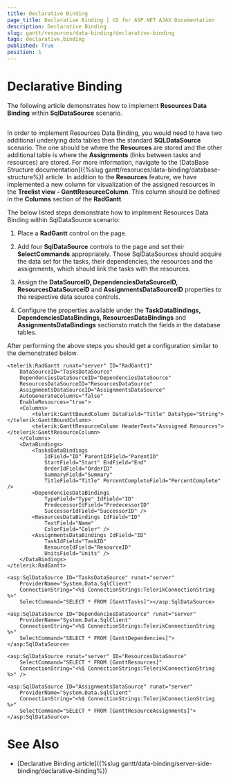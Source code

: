 ```yaml
---
title: Declarative Binding
page_title: Declarative Binding | UI for ASP.NET AJAX Documentation
description: Declarative Binding
slug: gantt/resources/data-binding/declarative-binding
tags: declarative,binding
published: True
position: 1
---
```


# Declarative Binding

The following article demonstrates how to implement __Resources Data Binding__ within __SqlDataSource__ scenario.

## 

In order to implement Resources Data Binding, you would need to have two additional underlying data tables then the standard __SQLDataSource__ scenario. The one should be where the __Resources__ are stored and the other additional table is where the __Assignments__ (links between tasks and resources) are stored. For more information, navigate to the [DataBase Structure documentation]({%slug gantt/resoruces/data-binding/database-structure%}) article. In addition to the __Resources__ feature, we have implemented a new column for visualization of the assigned resources in the __Treelist view - GanttResourceColumn__. This column should be defined in the __Columns__ section of the __RadGantt__.

The below listed steps demonstrate how to implement Resources Data Binding within SqlDataSource scenario:

1. Place a __RadGantt__ control on the page.

1. Add four __SqlDataSource__ controls to the page and set their __SelectCommands__ appropriately. Those SqlDataSources should acquire the data set for the tasks, their dependencies, the resources and the assignments, which should link the tasks with the resources.

1. Assign the __DataSourceID, DependenciesDataSourceID, ResourcesDataSourceID__ and __AssignmentsDataSourceID__ properties to the respective data source controls.

1. Configure the properties available under the __TaskDataBindings, DependenciesDataBindings, ResourcesDataBindings__ and __AssignmentsDataBindings__ sectionsto match the fields in the database tables.

After performing the above steps you should get a configuration similar to the demonstrated below.


````ASPNET
<telerik:RadGantt runat="server" ID="RadGantt1"
    DataSourceID="TasksDataSource"
    DependenciesDataSourceID="DependenciesDataSource"
    ResourcesDataSourceID="ResourcesDataSource"
    AssignmentsDataSourceID="AssignmentsDataSource"
    AutoGenerateColumns="false"
    EnableResources="true">
    <Columns>
        <telerik:GanttBoundColumn DataField="Title" DataType="String"></telerik:GanttBoundColumn>
        <telerik:GanttResourceColumn HeaderText="Asssigned Resources"></telerik:GanttResourceColumn>
    </Columns>
    <DataBindings>
        <TasksDataBindings
            IdField="ID" ParentIdField="ParentID"
            StartField="Start" EndField="End"
            OrderIdField="OrderID"
            SummaryField="Summary"
            TitleField="Title" PercentCompleteField="PercentComplete" />
        <DependenciesDataBindings
            TypeField="Type" IdField="ID"
            PredecessorIdField="PredecessorID"
            SuccessorIdField="SuccessorID" />
        <ResourcesDataBindings IdField="ID"
            TextField="Name"
            ColorField="Color" />
        <AssignmentsDataBindings IdField="ID"
            TaskIdField="TaskID"
            ResourceIdField="ResourceID"
            UnitsField="Units" />
    </DataBindings>
</telerik:RadGantt>

<asp:SqlDataSource ID="TasksDataSource" runat="server"
    ProviderName="System.Data.SqlClient"
    ConnectionString="<%$ ConnectionStrings:TelerikConnectionString %>"
    SelectCommand="SELECT * FROM [GanttTasks]"></asp:SqlDataSource>

<asp:SqlDataSource ID="DependenciesDataSource" runat="server"
    ProviderName="System.Data.SqlClient"
    ConnectionString="<%$ ConnectionStrings:TelerikConnectionString %>"
    SelectCommand="SELECT * FROM [GanttDependencies]"></asp:SqlDataSource>

<asp:SqlDataSource runat="server" ID="ResourcesDataSource"
    SelectCommand="SELECT * FROM [GanttResources]"
    ConnectionString="<%$ ConnectionStrings:TelerikConnectionString %>" />

<asp:SqlDataSource ID="AssignmentsDataSource" runat="server"
    ProviderName="System.Data.SqlClient"
    ConnectionString="<%$ ConnectionStrings:TelerikConnectionString %>"
    SelectCommand="SELECT * FROM [GanttResourceAssignments]"></asp:SqlDataSource>
````


# See Also

 * [Declarative Binding article]({%slug gantt/data-binding/server-side-binding/declarative-binding%})
